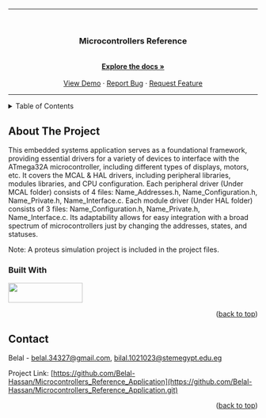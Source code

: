 <a name="readme-top"></a>
<hr>
<br />
<div align="center">
  <a href="https://github.com/Belal-Hassan/Microcontrollers_Reference_Application">
  </a>
<h3 align="center">Microcontrollers Reference</h3>
  <p align="center">
    <br />
    <a href="https://github.com/Belal-Hassan/Microcontrollers_Reference_Application"><strong>Explore the docs »</strong></a>
    <br />
    <br />
    <a href="https://github.com/Belal-Hassan/Microcontrollers_Reference_Application">View Demo</a>
    ·
    <a href="https://github.com/Belal-Hassan/Microcontrollers_Reference_Application/issues">Report Bug</a>
    ·
    <a href="https://github.com/Belal-Hassan/Microcontrollers_Reference_Application/issues">Request Feature</a>
  </p>
</div>
<hr>


<details>
  <summary>Table of Contents</summary>
  <ol>
    <li>
      <a href="#About-The-Project">About The Project</a>
      <ul>
        <li><a href="#Built-With">Built With</a></li>
      </ul>
    </li>
    <li>
      <a href="#Functions & Definitions">Functions & Definitions</a>
    </li>
    <li><a href="#Contact">Contact</a></li>
  </ol>
</details>

## About The Project

This embedded systems application serves as a foundational framework, providing essential drivers for a variety of devices to interface with the ATmega32A microcontroller, 
including different types of displays, motors, etc. It covers the MCAL & HAL drivers, including peripheral libraries, modules libraries, and CPU configuration.
Each peripheral driver (Under MCAL folder) consists of 4 files: Name_Addresses.h, Name_Configuration.h, Name_Private.h, Name_Interface.c. Each module driver 
(Under HAL folder) consists of 3 files: Name_Configuration.h, Name_Private.h, Name_Interface.c. Its adaptability allows for easy integration with a broad 
spectrum of microcontrollers just by changing the addresses, states, and statuses.

Note: A proteus simulation project is included in the project files.

### Built With
<img src="https://www.nicepng.com/png/detail/877-8775163_microchip-technology-logo.png" height = "40" width = "150" >

<p align="right">(<a href="#readme-top">back to top</a>)</p>

## Contact

Belal - belal.34327@gmail.com, bilal.1021023@stemegypt.edu.eg

Project Link: [https://github.com/Belal-Hassan/Microcontrollers_Reference_Application](https://github.com/Belal-Hassan/Microcontrollers_Reference_Application.git)
<p align="right">(<a href="#readme-top">back to top</a>)</p>
